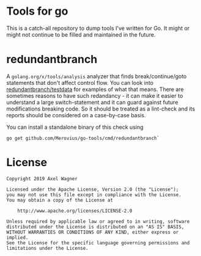 # Tools for go

This is a catch-all repository to dump tools I've written for Go. It might or
might not continue to be filled and maintained in the future.

# redundantbranch

A `golang.org/x/tools/analysis` analyzer that finds break/continue/goto
statements that don't affect control flow. You can look into
[redundantbranch/testdata](redundantbranch/testdata) for examples of what that
means. There are sometimes reasons to have such redandancy - it can make it
easier to understand a large switch-statement and it can guard against future
modifications breaking code. So it should be treated as a lint-check and its
reports should be considered on a case-by-case basis.

You can install a standalone binary of this check using
```
go get github.com/Merovius/go-tools/cmd/redundantbranch`
```

# License

```
Copyright 2019 Axel Wagner

Licensed under the Apache License, Version 2.0 (the "License");
you may not use this file except in compliance with the License.
You may obtain a copy of the License at

    http://www.apache.org/licenses/LICENSE-2.0

Unless required by applicable law or agreed to in writing, software
distributed under the License is distributed on an "AS IS" BASIS,
WITHOUT WARRANTIES OR CONDITIONS OF ANY KIND, either express or implied.
See the License for the specific language governing permissions and
limitations under the License.
```
